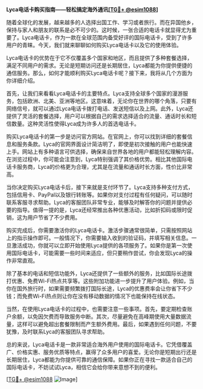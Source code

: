 **Lyca电话卡购买指南——轻松搞定海外通讯[[TG💪+ @esim1088](https://t.me/s/esim1088)]**

随着全球化的发展，越来越多的人选择出国工作、学习或者旅行。而在异国他乡，保持与家人和朋友的联系是必不可少的。这时候，一张合适的电话卡就显得尤为重要了。Lyca电话卡，作为一款在全球范围内备受好评的国际电话卡，受到了许多用户的青睐。今天，我们就来聊聊如何购买Lyca电话卡以及它的使用体验。

Lyca电话卡的优势在于它不仅覆盖多个国家和地区，而且提供了多种套餐选择，满足不同用户的需求。无论是短期访问还是长期居住，Lyca都能为你提供便捷的通信服务。那么，如何才能顺利购买Lyca电话卡呢？接下来，我将从几个方面为你详细介绍。

首先，让我们来看看Lyca电话卡的主要特点。Lyca支持全球多个国家的漫游服务，包括欧洲、北美、亚洲等地区。这意味着，无论你在世界的哪个角落，只要有网络信号，就可以通过Lyca电话卡拨打电话、发送短信以及上网。此外，Lyca还提供了灵活的套餐选择，用户可以根据自己的需求选择适合的流量、通话时长和短信数量。这种灵活性使得Lyca成为许多人的首选电话卡。

购买Lyca电话卡的第一步是访问官方网站。在官网上，你可以找到详细的套餐信息和服务条款。Lyca的官网界面设计简洁明了，即使是初次接触的用户也能快速上手。网站上有多种语言可供选择，确保来自世界各地的用户都能轻松理解内容。在浏览过程中，你可能会注意到，Lyca特别强调了其价格优势。相比其他国际电话卡服务商，Lyca的价格更为合理，尤其是在流量和通话时长方面，性价比非常高。

当你决定购买Lyca电话卡后，接下来就是支付环节了。Lyca支持多种支付方式，包括信用卡、PayPal以及银行转账等。如果你对支付过程有任何疑问，可以随时联系客服寻求帮助。Lyca的客服团队非常专业，能够及时解答你的问题并提供必要的指导。值得一提的是，Lyca还经常推出各种优惠活动，比如折扣码或限时促销，这为用户节省了不少费用。

购买完成后，你需要激活你的Lyca电话卡。激活步骤通常很简单，只需按照网站上的指示操作即可。一般情况下，你需要输入收到的验证码，并填写相关信息。一旦激活成功，你就可以立即开始使用Lyca提供的各项服务了。如果你是第一次使用国际电话卡，可能需要一些时间来适应，但只要稍作尝试，你会发现Lyca的操作非常直观。

除了基本的电话和短信功能外，Lyca还提供了一些额外的服务，比如国际长途拨打优惠、免费Wi-Fi热点共享等。这些附加功能进一步提升了用户体验。例如，当你在国外旅行时，如果需要频繁拨打国际长途，Lyca的优惠费率会让你省下不少钱；而免费Wi-Fi热点则让你在没有移动数据的情况下也能保持在线状态。

当然，在使用Lyca电话卡的过程中，也需要注意一些事项。首先，要定期检查账户余额，以免因欠费而导致服务中断。其次，尽量避免在高峰期使用大量数据流量，这样可以避免超出套餐限制而产生额外费用。最后，如果遇到任何问题，不要犹豫，及时联系Lyca的客服团队寻求帮助。

总的来说，Lyca电话卡是一款非常适合海外用户使用的国际电话卡。它凭借覆盖广、价格实惠、服务优质等特点，赢得了众多用户的喜爱。无论你是短期出行还是长期居住，Lyca都能为你提供可靠的通信保障。如果你正在寻找一款适合自己的国际电话卡，不妨试试Lyca，相信它会给你带来意想不到的便利。

[[TG💪+ @esim1088](https://t.me/s/esim1088) ![Image](https://i.postimg.cc/4NQfJmqS/Snipaste-2025-05-13-00-14-12.png)]